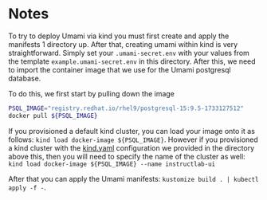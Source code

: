# Notes

To try to deploy Umami via kind you must first create and apply the manifests 1 directory up. After that, creating umami within kind is very straightforward.
Simply set your `.umami-secret.env` with your values from the template `example.umami-secret.env` in this directory. After this, we need to import the 
container image that we use for the Umami postgresql database.

To do this, we first start by pulling down the image
```bash
PSQL_IMAGE="registry.redhat.io/rhel9/postgresql-15:9.5-1733127512"
docker pull ${PSQL_IMAGE}
```

If you provisioned a default kind cluster, you can load your image onto it as follows: `kind load docker-image ${PSQL_IMAGE}`.
However if you provisioned a kind cluster with the [kind.yaml](../kind.yaml) configuration we provided in the directory above this, then you will need to
specify the name of the cluster as well: `kind load docker-image ${PSQL_IMAGE} --name instructlab-ui`

After that you can apply the Umami manifests: `kustomize build . | kubectl apply -f -`. 
